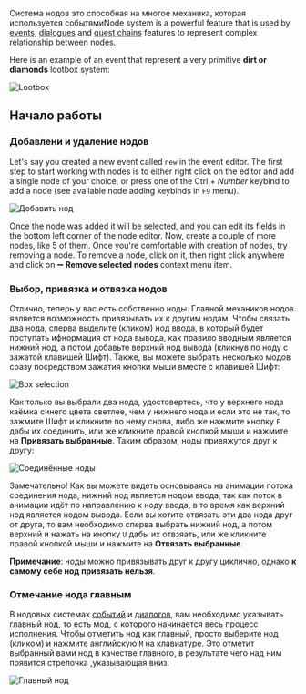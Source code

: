 Система нодов это способная на многое механика, которая используется событямиNode system is a powerful feature that is used by [events](./Events), [dialogues](./Dialogues) and [quest chains](./Quest-chains) features to represent complex relationship between nodes.

Here is an example of an event that represent a very primitive **dirt or diamonds** lootbox system:

![Lootbox](https://i.imgur.com/E6IKVPI.png)

## Начало работы

### Добавлени и удаление нодов

Let's say you created a new event called `new` in the event editor. The first step to start working with nodes is to either right click on the editor and add a single node of your choice, or press one of the Ctrl + *Number* keybind to add a node (see available node adding keybinds in `F9` menu).

![Добавить нод](https://i.imgur.com/A5iJmJf.png)

Once the node was added it will be selected, and you can edit its fields in the bottom left corner of the node editor. Now, create a couple of more nodes, like 5 of them. Once you're comfortable with creation of nodes, try removing a node. To remove a node, click on it, then right click anywhere and click on ➖ **Remove selected nodes** context menu item.

### Выбор, привязка и отвязка нодов

Отлично, теперь у вас есть собственно ноды. Главной механиков нодов является возможность привязывать их к другим нодам. Чтобы связать два нода, сперва выделите (кликом) нод ввода, в который будет поступать ифнормация от нода вывода, как правило вводным является нижний нод, а потом добавьте верхний нод вывода (кликнув по ноду с зажатой клавишей Шифт). Также, вы можете выбрать несколько модов сразу посредством зажатия кнопки мыши вместе с клавишей Шифт:

![Box selection](https://i.imgur.com/MTtUI8j.png)

Как только вы выбрали два нода, удостовертесь, что у верхнего нода каёмка синего цвета светлее, чем у нижнего нода и если это не так, то зажмите Шифт и кликните по нему снова, либо же нажмите кнопку `F` дабы их соединить, или же кликните правой кнопкой мыши и нажмите на **Привязать выбранные**. Таким образом, ноды привяжутся друг к другу:

![Соединённые ноды](https://i.imgur.com/R8UmQHs.png)

Замечательно! Как вы можете видеть основываясь на анимации потока соединения нода, нижний нод является нодом ввода, так как поток в анимации идёт по направлению к ноду ввода, в то время как верхний нод является нодом вывода. Если вы хотите отвязать эти два нода друг от друга, то вам необходимо сперва выбрать нижний нод, а потом верхний и нажать на кнопку `U` дабы их отвзяать, или же кликните правой кнопкой мыши и нажмите на **Отвязать выбранные**.

**Примечание**: ноды можно привязывать друг к другу циклично, однако **к самому себе нод привязать нельзя**.

### Отмечание нода главным

В нодовых системах [событий](https://github.com/Andruxioid/mappet_ru/blob/main/%D0%A1%D0%BE%D0%B1%D1%8B%D1%82%D0%B8%D1%8F.md) и [диалогов](https://github.com/Andruxioid/mappet_ru/blob/main/%D0%94%D0%B8%D0%B0%D0%BB%D0%BE%D0%B3%D0%B8.md), вам необходимо указывать главный нод, то есть мод, с которого начинается весь процесс исполнения. Чтобы отметить нод как главный, просто выберите нод (кликом) и нажмите английскую `M` на клавиатуре. Это отметит выбранный вами нод в качестве главного, в результате чего над ним появится стрелочка ,указывающая вниз:

![Главный нод](https://i.imgur.com/ycAr4CK.png)

